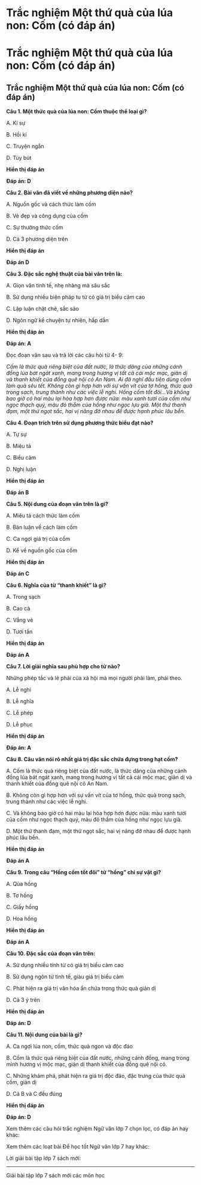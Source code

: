 # Trắc nghiệm Một thứ quà của lúa non: Cốm (có đáp án)

# Trắc nghiệm Một thứ quà của lúa non: Cốm (có đáp án)

## Trắc nghiệm Một thứ quà của lúa non: Cốm (có đáp án)

**Câu 1. Một thức quà của lúa non: Cốm thuộc thể loại gì?**

A. Kí sự

B. Hồi kí

C. Truyện ngắn

D. Tùy bút

**Hiển thị đáp án**

**Đáp án: D**

**Câu 2. Bài văn đã viết về những phương diện nào?**

A. Nguồn gốc và cách thức làm cốm

B. Vẻ đẹp và công dụng của cốm

C. Sự thưởng thức cốm

D. Cả 3 phương diện trên

**Hiển thị đáp án**

**Đáp án D**

**Câu 3. Đặc sắc nghệ thuật của bài văn trên là:**

A. Giọn văn tinh tế, nhẹ nhàng mà sâu sắc

B. Sử dụng nhiều biện pháp tu từ có giá trị biểu cảm cao

C. Lập luận chặt chẽ, sắc sảo

D. Ngôn ngữ kể chuyện tự nhiên, hấp dẫn

**Hiển thị đáp án**

**Đáp án: A**

Đọc đoạn văn sau và trả lời các câu hỏi từ 4- 9: 

_Cốm là thức quà riêng biệt của đất nước, là thức dâng của những cánh đồng lúa bát ngát xanh, mang trong hương vị tất cả cái mộc mạc, giản dị và thanh khiết của đồng quê nội cỏ An Nam. Ai đã nghĩ đầu tiên dùng cốm làm quà sêu tết. Không còn gì hợp hơn với sự vấn vít của tơ hồng, thức quà trong sạch, trung thành như các việc lễ nghi. Hồng cốm tốt đôi…Và không bao giờ có hai màu lại hòa hợp hơn được nữa: màu xanh tươi của cốm như ngọc thạch quý, màu đỏ thắm của hồng như ngọc lựu già. Một thứ thanh đạm, một thứ ngọt sắc, hai vị nâng đỡ nhau để được hạnh phúc lâu bền._

**Câu 4. Đoạn trích trên sử dụng phương thức biểu đạt nào?**

A. Tự sự

B. Miêu tả

C. Biểu cảm

D. Nghị luận 

**Hiển thị đáp án**

**Đáp án B**

**Câu 5. Nội dung của đoạn văn trên là gì?**

A. Miêu tả cách thức làm cốm

B. Bàn luận về cách làm cốm

C. Ca ngợi giá trị của cốm

D. Kể về nguồn gốc của cốm

**Hiển thị đáp án**

**Đáp án C**

**Câu 6. Nghĩa của từ “thanh khiết” là gì?**

A. Trong sạch

B. Cao cả

C. Vắng vẻ

D. Tươi tắn

**Hiển thị đáp án**

**Đáp án A**

**Câu 7. Lời giải nghĩa sau phù hợp cho từ nào?**

Những phép tắc và lẽ phải của xã hội mà mọi người phải làm, phải theo.

A. Lễ nghi

B. Lễ nghĩa

C. Lễ phép

D. Lễ phục

**Hiển thị đáp án**

**Đáp án: A**

**Câu 8. Câu văn nói rõ nhất giá trị đặc sắc chứa đựng trong hạt cốm?**

A. Cốm là thức quà riêng biệt của đất nước, là thức dâng của những cánh đồng lúa bát ngát xanh, mang trong hương vị tất cả cái mộc mạc, giản dị và thanh khiết của đồng quê nội cỏ An Nam.

B. Không còn gì hợp hơn với sự vấn vít của tơ hồng, thức quà trong sạch, trung thành như các việc lễ nghi.

C. Và không bao giờ có hai màu lại hòa hợp hơn được nữa: màu xanh tươi của cốm như ngọc thạch quý, màu đỏ thắm của hồng như ngọc lựu già.

D. Một thứ thanh đạm, một thứ ngọt sắc, hai vị nâng đỡ nhau để được hạnh phúc lâu bền.

**Hiển thị đáp án**

**Đáp án A**

**Câu 9. Trong câu “Hồng cốm tốt đôi” từ “hồng” chỉ sự vật gì?**

A. Qủa hồng

B. Tơ hồng

C. Giấy hồng

D. Hoa hồng

**Hiển thị đáp án**

**Đáp án A**

**Câu 10. Đặc sắc của đoạn văn trên:**

A. Sử dụng nhiều tính từ có giá trị biểu cảm cao

B. Sử dụng ngôn từ tinh tế, giàu giá trị biểu cảm

C. Phát hiện ra giá trị văn hóa ẩn chứa trong thức quà giản dị

D. Cả 3 ý trên

**Hiển thị đáp án**

**Đáp án: D**

**Câu 11. Nội dung của bài là gì?**

A. Ca ngợi lúa non, cốm, thức quà ngon và độc đáo

B. Cốm là thức quà riêng biệt của đất nước, những cánh đồng, mang trong mình hương vị mộc mạc, giản dị thanh khiết của đồng quê nội cỏ. 

C. Những khám phá, phát hiện ra giá trị độc đáo, đặc trưng của thức quà cốm, giản dị

D. Cả B và C đều đúng

**Hiển thị đáp án**

**Đáp án: D**

Xem thêm các câu hỏi trắc nghiệm Ngữ văn lớp 7 chọn lọc, có đáp án hay khác:

Xem thêm các loạt bài Để học tốt Ngữ văn lớp 7 hay khác:

Lời giải bài tập lớp 7 sách mới:

* * *

Giải bài tập lớp 7 sách mới các môn học
